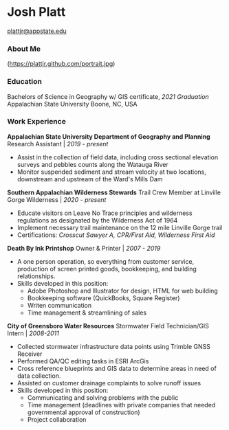 # Josh Platt

plattjr@appstate.edu

### About Me
(https://plattjr.github.com/portrait.jpg)


### Education
Bachelors of Science in Geography w/ GIS certificate, *2021 Graduation*
Appalachian State University
Boone, NC, USA

### Work Experience

**Appalachian State University Department of Geography and Planning**
Research Assistant | *2019 - present*
  * Assist in the collection of field data, including cross sectional elevation surveys and pebbles counts along the Watauga River
  * Monitor suspended sediment and stream velocity at two locations, downstream and upstream of the Ward's Mills Dam

**Southern Appalachian Wilderness Stewards**
Trail Crew Member at Linville Gorge Wilderness | *2020 - present*
  * Educate visitors on Leave No Trace principles and wilderness regulations as designated by the Wilderness Act of 1964
  * Implement necessary trail maintenance on the 12 mile Linville Gorge trail
  * Certifications: *Crosscut Sawyer A, CPR/First Aid, Wilderness First Aid*

**Death By Ink Printshop**
Owner & Printer | *2007 - 2019*
  * A one person operation, so everything from customer service, production of screen printed goods, bookkeeping, and building relationships.
  * Skills developed in this position:
    * Adobe Photoshop and Illustrator for design, HTML for web building
    * Bookkeeping software (QuickBooks, Square Register)
    * Writen communication
    * Time management & streamlining of sales

**City of Greensboro Water Resources**
Stormwater Field Technician/GIS Intern | *2008-2011*
  * Collected stormwater infrastructure data points using Trimble GNSS Receiver
  * Performed QA/QC editing tasks in ESRI ArcGis
  * Cross reference blueprints and GIS data to determine areas in need of data collection.
  * Assisted on customer drainage complaints to solve runoff issues
  * Skills developed in this position:
    * Communicating and solving problems with the public
    * Time management (deadlines with private companies that needed governmental approval of construction)
    * Project collaboration
